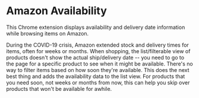 # Amazon Availability

This Chrome extension displays availability and delivery date information while browsing items on Amazon.

During the COVID-19 crisis, Amazon extended stock and delivery times for items, often for weeks or months. When shopping, the list/filterable view of products doesn't
show the actual ship/delivery date -- you need to go to the page for a specific product to see when it might be available. There's no way to filter items based on how
soon they're available. This does the next best thing and adds the availability data to the list view. For products that you need soon, not weeks or months from now,
this can help you skip over products that won't be available for awhile.
